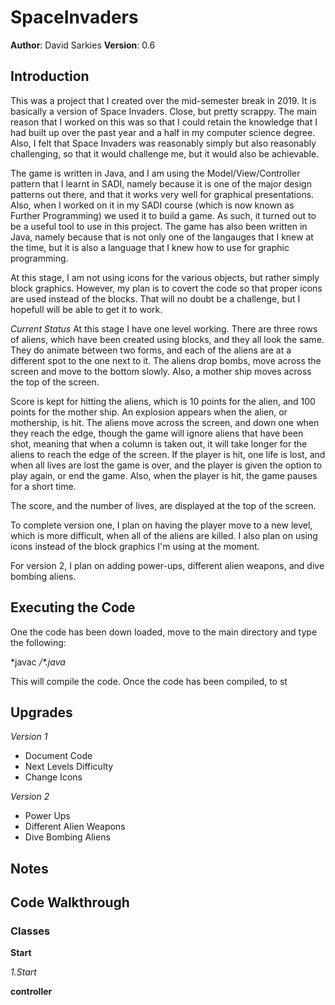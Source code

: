 # SpaceInvaders
**Author**: David Sarkies
**Version**: 0.6

## Introduction
This was a project that I created over the mid-semester break in 2019. It is basically a version of Space Invaders. Close, but pretty scrappy. The main reason that I worked on this was so that I could retain the knowledge that I had built up over the past year and a half in my computer science degree. Also, I felt that Space Invaders was reasonably simply but also reasonably challenging, so that it would challenge me, but it would also be achievable.

The game is written in Java, and I am using the Model/View/Controller pattern that I learnt in SADI, namely because it is one of the major design patterns out there, and that it works very well for graphical presentations. Also, when I worked on it in my SADI course (which is now known as Further Programming) we used it to build a game. As such, it turned out to be a useful tool to use in this project. The game has also been written in Java, namely because that is not only one of the langauges that I knew at the time, but it is also a language that I knew how to use for graphic programming.

At this stage, I am not using icons for the various objects, but rather simply block graphics. However, my plan is to covert the code so that proper icons are used instead of the blocks. That will no doubt be a challenge, but I hopefull will be able to get it to work.

*Current Status*
At this stage I have one level working. There are three rows of aliens, which have been created using blocks, and they all look the same. They do animate between two forms, and each of the aliens are at a different spot to the one next to it. The aliens drop bombs, move across the screen and move to the bottom slowly. Also, a mother ship moves across the top of the screen.

Score is kept for hitting the aliens, which is 10 points for the alien, and 100 points for the mother ship. An explosion appears when the alien, or mothership, is hit. The aliens move across the screen, and down one when they reach the edge, though the game will ignore aliens that have been shot, meaning that when a column is taken out, it will take longer for the aliens to reach the edge of the screen. If the player is hit, one life is lost, and when all lives are lost the game is over, and the player is given the option to play again, or end the game. Also, when the player is hit, the game pauses for a short time.

The score, and the number of lives, are displayed at the top of the screen.

To complete version one, I plan on having the player move to a new level, which is more difficult, when all of the aliens are killed. I also plan on using icons instead of the block graphics I'm using at the moment.

For version 2, I plan on adding power-ups, different alien weapons, and dive bombing aliens.

## Executing the Code
One the code has been down loaded, move to the main directory and type the following:

*javac *\/\*.java*

This will compile the code. Once the code has been compiled, to st

## Upgrades

*Version 1*
- Document Code
- Next Levels Difficulty
- Change Icons

*Version 2*
- Power Ups
- Different Alien Weapons
- Dive Bombing Aliens

## Notes

## Code Walkthrough

### Classes

**Start**

*1.Start*

**controller**
